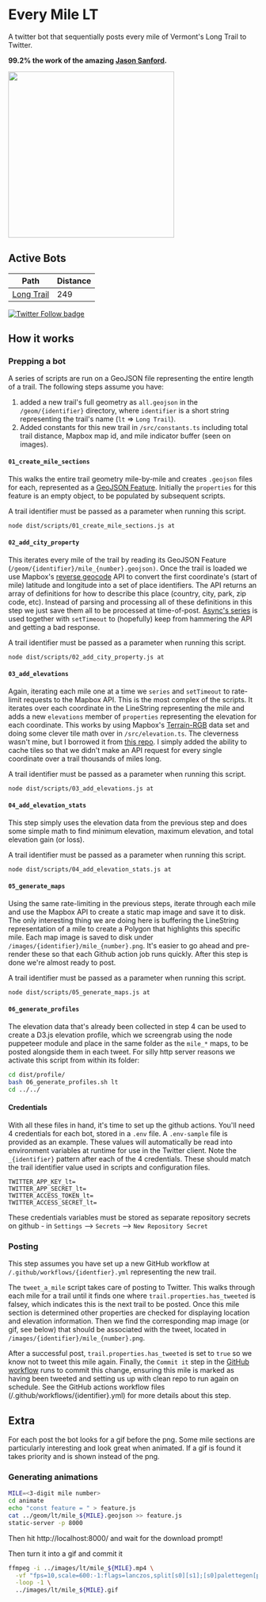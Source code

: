 # Every Mile LT

A twitter bot that sequentially posts every mile of Vermont's Long Trail to Twitter.

__99.2% the work of the amazing [Jason Sanford](https://github.com/JasonSanford/every-mile).__

<img src="screenshots/tweet.jpg" width="335" />

## Active Bots

| Path | Distance |
| ----------- | ----------- |
| [Long Trail](https://twitter.com/every_mile_lt) | 249 |


<a href="https://twitter.com/every_mile_lt">
  <img alt="Twitter Follow badge" src="https://img.shields.io/twitter/url?label=%40every_mile_lt&style=social&url=https%3A%2F%2Ftwitter.com%2Fevery_mile_lt">
</a>


## How it works

### Prepping a bot
A series of scripts are run on a GeoJSON file representing the entire length of a trail. The following steps assume you have:

1. added a new trail's full geometry as `all.geojson` in the `/geom/{identifier}` directory, where `identifier` is a short string representing the trail's name (`lt` => `Long Trail`).
2. Added constants for this new trail in `/src/constants.ts` including total trail distance, Mapbox map id, and mile indicator buffer (seen on images).

#### `01_create_mile_sections`

This walks the entire trail geometry mile-by-mile and creates `.geojson` files for each, represented as a [GeoJSON Feature](https://datatracker.ietf.org/doc/html/rfc7946#section-3.2). Initially the `properties` for this feature is an empty object, to be populated by subsequent scripts.

A trail identifier must be passed as a parameter when running this script.

```sh
node dist/scripts/01_create_mile_sections.js at
```

#### `02_add_city_property`

This iterates every mile of the trail by reading its GeoJSON Feature (`/geom/{identifier}/mile_{number}.geojson)`. Once the trail is loaded we use Mapbox's [reverse geocode](https://docs.mapbox.com/api/search/geocoding/#reverse-geocoding) API to convert the first coordinate's (start of mile) latitude and longitude into a set of place identifiers. The API returns an array of definitions for how to describe this place (country, city, park, zip code, etc). Instead of parsing and processing all of these definitions in this step we just save them all to be processed at time-of-post. [Async's series](https://caolan.github.io/async/v3/docs.html#series) is used together with `setTimeout` to (hopefully) keep from hammering the API and getting a bad response.

A trail identifier must be passed as a parameter when running this script.

```sh
node dist/scripts/02_add_city_property.js at
```

#### `03_add_elevations`

Again, iterating each mile one at a time we `series` and `setTimeout` to rate-limit requests to the Mapbox API. This is the most complex of the scripts. It iterates over each coordinate in the LineString representing the mile and adds a new `elevations` member of `properties` representing the elevation for each coordinate. This works by using Mapbox's [Terrain-RGB](https://docs.mapbox.com/help/troubleshooting/access-elevation-data/#mapbox-terrain-rgb) data set and doing some clever tile math over in `/src/elevation.ts`. The cleverness wasn't mine, but I borrowed it from [this repo](https://github.com/mcwhittemore/mapbox-elevation). I simply added the ability to cache tiles so that we didn't make an API request for every single coordinate over a trail thousands of miles long.

A trail identifier must be passed as a parameter when running this script.

```sh
node dist/scripts/03_add_elevations.js at
```

#### `04_add_elevation_stats`

This step simply uses the elevation data from the previous step and does some simple math to find minimum elevation, maximum elevation, and total elevation gain (or loss).

A trail identifier must be passed as a parameter when running this script.

```sh
node dist/scripts/04_add_elevation_stats.js at
```

#### `05_generate_maps`

Using the same rate-limiting in the previous steps, iterate through each mile and use the Mapbox API to create a static map image and save it to disk. The only interesting thing we are doing here is buffering the LineString representation of a mile to create a Polygon that highlights this specific mile. Each map image is saved to disk under `/images/{identifier}/mile_{number}.png`. It's easier to go ahead and pre-render these so that each Github action job runs quickly. After this step is done we're almost ready to post.

A trail identifier must be passed as a parameter when running this script.

```sh
node dist/scripts/05_generate_maps.js at
```

#### `06_generate_profiles`

The elevation data that's already been collected in step 4 can be used to create a D3.js elevation profile, which we screengrab using the node puppeteer module and place in the same folder as the `mile_*` maps, to be posted alongside them in each tweet. For silly http server reasons we activate this script from within its folder:

```sh
cd dist/profile/
bash 06_generate_profiles.sh lt
cd ../../
```

#### Credentials

With all these files in hand, it's time to set up the github actions. You'll need 4 credentials for each bot, stored in a `.env` file. A `.env-sample` file is provided as an example. These values will automatically be read into environment variables at runtime for use in the Twitter client. Note the `_{identifier}` pattern after each of the 4 credentials. These should match the trail identifier value used in scripts and configuration files.

```
TWITTER_APP_KEY_lt=
TWITTER_APP_SECRET_lt=
TWITTER_ACCESS_TOKEN_lt=
TWITTER_ACCESS_SECRET_lt=

```

These credentials variables must be stored as separate repository secrets on github - in `Settings` --> `Secrets` --> `New Repository Secret`

### Posting

This step assumes you have set up a new GitHub workflow at `/.github/workflows/{identfier}.yml` representing the new trail.

The `tweet_a_mile` script takes care of posting to Twitter. This walks through each mile for a trail until it finds one where `trail.properties.has_tweeted` is falsey, which indicates this is the next trail to be posted. Once this mile section is determined other properties are checked for displaying location and elevation information. Then we find the corresponding map image (or gif, see below) that should be associated with the tweet, located in `/images/{identifier}/mile_{number}.png`.

After a successful post, `trail.properties.has_tweeted` is set to `true` so we know not to tweet this mile again. Finally, the `Commit it` step in the [GitHub workflow](https://github.com/JasonSanford/every-mile/blob/adf7a377a625d7b91593658837e202f728d64318/.github/workflows/at.yml#L29) runs to commit this change, ensuring this mile is marked as having been tweeted and setting us up with clean repo to run again on schedule. See the GitHub actions workflow files (/.github/workflows/{identifier}.yml) for more details about this step.

## Extra

For each post the bot looks for a gif before the png. Some mile sections are particularly interesting and look great when animated. If a gif is found it takes priority and is shown instead of the png.

### Generating animations

```sh
MILE=<3-digit mile number>
cd animate
echo "const feature = " > feature.js
cat ../geom/lt/mile_${MILE}.geojson >> feature.js
static-server -p 8000
```

Then hit http://localhost:8000/ and wait for the download prompt!

Then turn it into a gif and commit it

```sh
ffmpeg -i ../images/lt/mile_${MILE}.mp4 \
  -vf "fps=10,scale=600:-1:flags=lanczos,split[s0][s1];[s0]palettegen[p];[s1][p]paletteuse" \
  -loop -1 \
  ../images/lt/mile_${MILE}.gif
```
